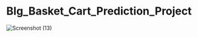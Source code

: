 # BIg_Basket_Cart_Prediction_Project
![Screenshot (13)](https://github.com/rajeshsingh123/BIg_Basket_Cart_Prediction_Project/assets/100190385/830e7647-b9cc-4330-a60b-522f0a17ab53)
